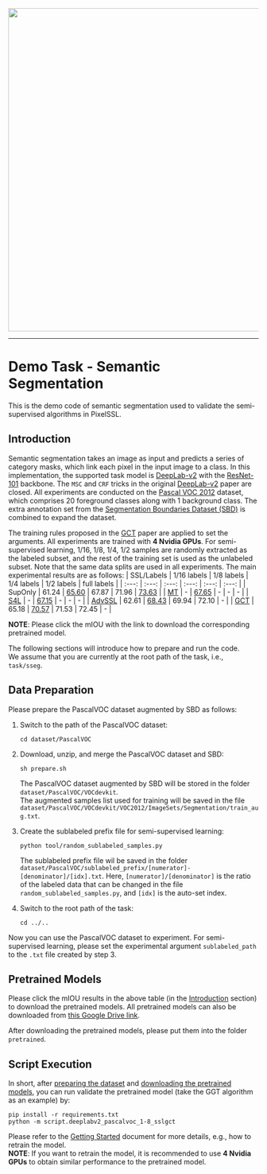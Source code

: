 <div align="center">
  <img src="../../docs/img/pixelssl-logo.png" width="650"/>
</div>

 ---

# Demo Task - Semantic Segmentation
This is the demo code of semantic segmentation used to validate the semi-supervised algorithms in PixelSSL.

## Introduction
Semantic segmentation takes an image as input and predicts a series of category masks, which link each pixel in the input image to a class. In this implementation, the supported task model is [DeepLab-v2](https://arxiv.org/abs/1606.00915) with the [ResNet-101](https://arxiv.org/abs/1512.03385) backbone. The `MSC` and `CRF` tricks in the original [DeepLab-v2](https://arxiv.org/abs/1606.00915) paper are closed. All experiments are conducted on the [Pascal VOC 2012](http://host.robots.ox.ac.uk/pascal/VOC/) dataset, which comprises 20 foreground classes along with 1 background class. The extra annotation set from the [Segmentation Boundaries Dataset (SBD)](http://home.bharathh.info/pubs/codes/SBD/download.html) is combined to expand the dataset. 

The training rules proposed in the [GCT](https://arxiv.org/abs/2008.05258) paper are applied to set the arguments. All experiments are trained with **4 Nvidia GPUs**. For semi-supervised learning, 1/16, 1/8, 1/4, 1/2 samples are randomly extracted as the labeled subset, and the rest of the training set is used as the unlabeled subset. Note that the same data splits are used in all experiments. The main experimental results are as follows:
| SSL/Labels | 1/16 labels | 1/8 labels | 1/4 labels | 1/2 labels | full labels | 
| :---: | :---: | :---: | :---: | :---: | :---: |
| SupOnly | 61.24 | [65.60](https://drive.google.com/file/d/1F73YYPJCV-4Lru_74npYXOE2ZxoG9CYO/view?usp=sharing) | 67.87 | 71.96 | [73.63](https://drive.google.com/file/d/1QRXLzpYPh5DgR86xSLniPPv0vjJV6noT/view?usp=sharing) |
| [MT](https://arxiv.org/abs/1703.01780) | - | [67.65](https://drive.google.com/file/d/1AbVrldtzH8VvigC-R12rSwup_RWPGDPD/view?usp=sharing) | - | - | - | 
| [S4L](https://arxiv.org/abs/1905.03670) | - | [67.15](https://drive.google.com/file/d/1WTElznEp5z8M_Vn647PkjKizU98VcksC/view?usp=sharing) | - | - | - |
| [AdvSSL](https://arxiv.org/abs/1802.07934) | 62.61 | [68.43](https://drive.google.com/file/d/1PtXWU7wWxs_nbC0isnBuKTzMN7EUHJXQ/view?usp=sharing) | 69.94 | 72.10 | - |
| [GCT](https://arxiv.org/abs/2008.05258) | 65.18 | [70.57](https://drive.google.com/file/d/1XaEk3kGAPHdCdDM2XFL-psgrd0HL_vwf/view?usp=sharing) | 71.53 | 72.45 | - |  

**NOTE**: Please click the mIOU with the link to download the corresponding pretrained model.

The following sections will introduce how to prepare and run the code.  
We assume that you are currently at the root path of the task, i.e., `task/sseg`.

## Data Preparation
Please prepare the PascalVOC dataset augmented by SBD as follows:

1. Switch to the path of the PascalVOC dataset:
    ```
    cd dataset/PascalVOC
    ```

2. Download, unzip, and merge the PascalVOC dataset and SBD:
    ```
    sh prepare.sh
    ```
    The PascalVOC dataset augmented by SBD will be stored in the folder `dataset/PascalVOC/VOCdevkit`.  
    The augmented samples list used for training will be saved in the file `dataset/PascalVOC/VOCdevkit/VOC2012/ImageSets/Segmentation/train_aug.txt`.
  
3. Create the sublabeled prefix file for semi-supervised learning:  
    ```
    python tool/random_sublabeled_samples.py
    ```
    The sublabeled prefix file wil be saved in the folder `dataset/PascalVOC/sublabeled_prefix/[numerator]-[denominator]/[idx].txt`. Here, `[numerator]/[denominator]` is the ratio of the labeled data that can be changed in the file `random_sublabeled_samples.py`, and `[idx]` is the auto-set index.

4. Switch to the root path of the task:
    ```
    cd ../..
    ```

Now you can use the PascalVOC dataset to experiment. For semi-supervised learning, please set the experimental argument `sublabeled_path` to the `.txt` file created by step 3.

## Pretrained Models
Please click the mIOU results in the above table (in the [Introduction](#introduction) section) to download the pretrained models. All pretrained models can also be downloaded from [this Google Drive link](https://drive.google.com/drive/folders/1SOqm5s60WBnXIO-cNYS2XLiU2rz7O0lN?usp=sharing).

After downloading the pretrained models, please put them into the folder `pretrained`.

## Script Execution
In short, after [preparing the dataset](#data-preparation) and [downloading the pretrained models](#pretrained-models), you can run validate the pretrained model (take the GGT algorithm as an example) by:
```
pip install -r requirements.txt
python -m script.deeplabv2_pascalvoc_1-8_sslgct
```

Please refer to the [Getting Started](../../docs/getting_started.md) document for more details, e.g., how to retrain the model.  
**NOTE**: If you want to retrain the model, it is recommended to use **4 Nvidia GPUs** to obtain similar performance to the pretrained model.